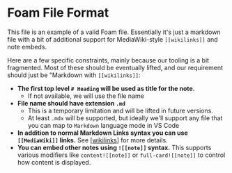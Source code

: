 # Foam File Format

This file is an example of a valid Foam file. Essentially it's just a markdown file with a bit of additional support for MediaWiki-style `[[wikilinks]]` and note embeds.

Here are a few specific constraints, mainly because our tooling is a bit fragmented. Most of these should be eventually lifted, and our requirement should just be "Markdown with `[[wikilinks]]`:

- **The first top level `# Heading` will be used as title for the note.**
  - If not available, we will use the file name
- **File name should have extension `.md`**
  - This is a temporary limitation and will be lifted in future versions.
  - At least `.mdx` will be supported, but ideally we'll support any file that you can map to `Markdown` language mode in VS Code
- **In addition to normal Markdown Links syntax you can use `[[MediaWiki]]` links.** See [[wikilinks]] for more details.
- **You can embed other notes using `![[note]]` syntax.** This supports various modifiers like `content![[note]]` or `full-card![[note]]` to control how content is displayed.

[wikilinks]: ../user/features/wikilinks.md 'Wikilinks'
